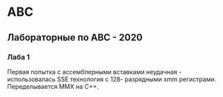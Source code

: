 # ABC
## Лабораторные по АВС - 2020

### Лаба 1

Первая попытка с ассемблерными вставками неудачная - использовалась SSE технология с 128- разрядными xmm регистрами.
Переделывается MMX на C++.
